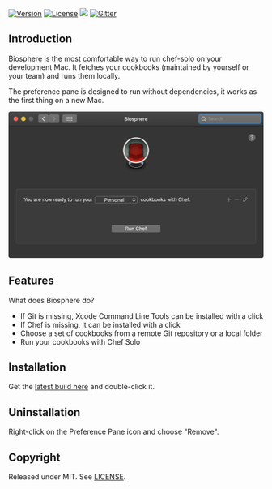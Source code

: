[![Version](https://img.shields.io/github/tag/halo/Biosphere.svg?style=flat&label=version)](https://github.com/halo/Biosphere/releases)
[![License](https://img.shields.io/badge/license-MIT-blue.svg?style=flat)](https://github.com/halo/Biosphere/blob/master/LICENSE.md)
![](https://img.shields.io/badge/Swift-5-orange.svg)
[![Gitter](https://badges.gitter.im/Join%20Chat.svg)](https://gitter.im/halo/Biosphere)

## Introduction

Biosphere is the most comfortable way to run chef-solo on your development Mac.
It fetches your cookbooks (maintained by yourself or your team) and runs them locally.

The preference pane is designed to run without dependencies, it works as the first thing on a new Mac.

![Screenshot](/doc/screenshot-2019-06-08.jpg?raw=true)

## Features

What does Biosphere do?

* If Git is missing, Xcode Command Line Tools can be installed with a click
* If Chef is missing, it can be installed with a click
* Choose a set of cookbooks from a remote Git repository or a local folder
* Run your cookbooks with Chef Solo

## Installation

Get the [latest build here](https://github.com/halo/Biosphere/releases/latest) and double-click it.

## Uninstallation

Right-click on the Preference Pane icon and choose "Remove".

## Copyright

Released under MIT. See [LICENSE](http://github.com/halo/Biosphere/blob/master/LICENSE.md).
